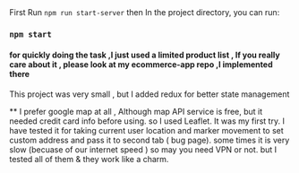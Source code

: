 

## 
First 
Run  `npm run start-server` 
then 
In the project directory, you can run:

### `npm start`


#### for quickly doing the task ,I just used a limited product list , If you really care about it , please look at my ecommerce-app  repo ,I implemented there

This project was very small , but I added redux for better state management

** I prefer google map at all , Although map API service is free, but it needed credit card info before using. so I used Leaflet. It was my first try. I have tested it for taking current user  location and marker movement to set custom address and pass it to  second tab ( bug page). some times it is very slow (becuase of our internet speed ) so may you need VPN or not. but I tested all of them & they work like a charm.

